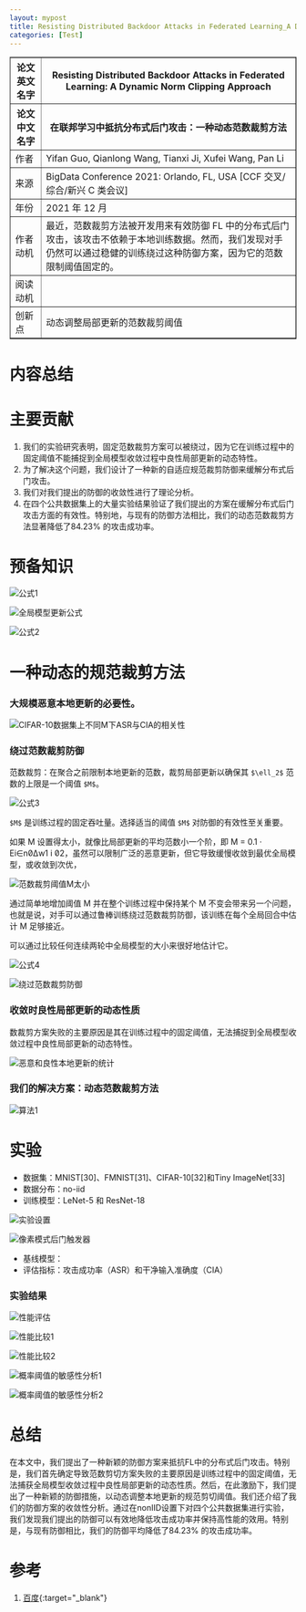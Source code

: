 ```yaml
---
layout: mypost
title: Resisting Distributed Backdoor Attacks in Federated Learning_A Dynamic Norm Clipping Approach
categories: [Test]
---
```


<table border="1">
    <tr>
        <th>论文英文名字</th>
        <th>Resisting Distributed Backdoor Attacks in Federated Learning: A Dynamic Norm Clipping Approach</th>
    </tr>
    <tr>
        <th>论文中文名字</th>
        <th>在联邦学习中抵抗分布式后门攻击：一种动态范数裁剪方法</th>
    </tr>
    <tr>
        <td>作者</td>
        <td>Yifan Guo, Qianlong Wang, Tianxi Ji, Xufei Wang, Pan Li</td>
    </tr>
    <tr>
        <td>来源</td>
        <td>BigData Conference 2021: Orlando, FL, USA [CCF 交叉/综合/新兴 C 类会议]</td>
    </tr>
    <tr>
        <td>年份</td>
        <td>2021 年 12 月</td>
    </tr>
    <tr>
        <td>作者动机</td>
        <td>最近，范数裁剪方法被开发用来有效防御 FL 中的分布式后门攻击，该攻击不依赖于本地训练数据。然而，我们发现对手仍然可以通过稳健的训练绕过这种防御方案，因为它的范数限制阈值固定的。</td>
    </tr>
    <tr>
        <td>阅读动机</td>
        <td></td>
    </tr>
    <tr>
        <td>创新点</td>
        <td>动态调整局部更新的范数裁剪阈值</td>
    </tr>
</table>

# 内容总结

# 主要贡献

1. 我们的实验研究表明，固定范数裁剪方案可以被绕过，因为它在训练过程中的固定阈值不能捕捉到全局模型收敛过程中良性局部更新的动态特性。
2. 为了解决这个问题，我们设计了一种新的自适应规范裁剪防御来缓解分布式后门攻击。
3. 我们对我们提出的防御的收敛性进行了理论分析。
4. 在四个公共数据集上的大量实验结果验证了我们提出的方案在缓解分布式后门攻击方面的有效性。特别地，与现有的防御方法相比，我们的动态范数裁剪方法显著降低了84.23% 的攻击成功率。

# 预备知识

![公式1](公式1.png)

![全局模型更新公式](全局模型更新公式.png)

![公式2](公式2.png)

# 一种动态的规范裁剪方法

### 大规模恶意本地更新的必要性。

![CIFAR-10数据集上不同M下ASR与CIA的相关性](CIFAR-10数据集上不同M下ASR与CIA的相关性.png)

### 绕过范数裁剪防御

范数裁剪：在聚合之前限制本地更新的范数，裁剪局部更新以确保其 `$\ell_2$` 范数的上限是一个阈值 `$M$`。

![公式3](公式3.png)

`$M$` 是训练过程的固定吞吐量。选择适当的阈值 `$M$` 对防御的有效性至关重要。

如果 M 设置得太小，就像比局部更新的平均范数小一个阶，即 M = 0.1 · Ei∈nΔw1 i 2，虽然可以限制广泛的恶意更新，但它导致缓慢收敛到最优全局模型，或收敛到次优，

![范数裁剪阈值M太小](范数裁剪阈值M太小.png)

通过简单地增加阈值 M 并在整个训练过程中保持某个 M 不变会带来另一个问题，也就是说，对手可以通过鲁棒训练绕过范数裁剪防御，该训练在每个全局回合中估计 M 足够接近。

可以通过比较任何连续两轮中全局模型的大小来很好地估计它。

![公式4](公式4.png)

![绕过范数裁剪防御](绕过范数裁剪防御.png)

### 收敛时良性局部更新的动态性质

数裁剪方案失败的主要原因是其在训练过程中的固定阈值，无法捕捉到全局模型收敛过程中良性局部更新的动态特性。

![恶意和良性本地更新的统计](恶意和良性本地更新的统计.png)

### 我们的解决方案：动态范数裁剪方法

![算法1](算法1.png)

# 实验

+ 数据集：MNIST[30]、FMNIST[31]、CIFAR-10[32]和Tiny ImageNet[33]
+ 数据分布：no-iid
+ 训练模型：LeNet-5 和 ResNet-18

![实验设置](实验设置.png)

![像素模式后门触发器](像素模式后门触发器.png)

+ 基线模型：
+ 评估指标：攻击成功率（ASR）和干净输入准确度（CIA）

### 实验结果

![性能评估](性能评估.png)

![性能比较1](性能比较1.png)

![性能比较2](性能比较2.png)

![概率阈值的敏感性分析1](概率阈值的敏感性分析1.png)

![概率阈值的敏感性分析2](概率阈值的敏感性分析2.png)

# 总结

在本文中，我们提出了一种新颖的防御方案来抵抗FL中的分布式后门攻击。特别是，我们首先确定导致范数剪切方案失败的主要原因是训练过程中的固定阈值，无法捕获全局模型收敛过程中良性局部更新的动态性质。然后，在此激励下，我们提出了一种新颖的防御措施，以动态调整本地更新的规范剪切阈值。我们还介绍了我们的防御方案的收敛性分析。通过在nonIID设置下对四个公共数据集进行实验，我们发现我们提出的防御可以有效地降低攻击成功率并保持高性能的效用。特别是，与现有防御相比，我们的防御平均降低了84.23% 的攻击成功率。

# 参考

1. [百度](https://www.baidu.com){:target="_blank"}